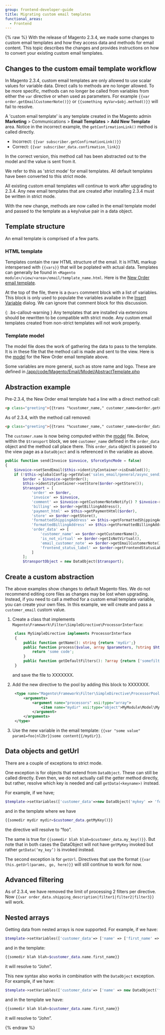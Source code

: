 ```yaml
---
group: frontend-developer-guide
title: Migrating custom email templates
functional_areas:
  - Frontend
---
```


{% raw %}
With the release of Magento 2.3.4, we made some changes to custom email templates and how they access data and methods for email content.
This topic describes the changes and provides instructions on how to convert your existing custom email templates.

## Changes to the custom email template workflow

In Magento 2.3.4, custom email templates are only allowed to use scalar values for variable data.
Direct calls to methods are no longer allowed.
To be more specific, methods can no longer be called from variables from either the `var` directive or when used as parameters. For example `{{var order.getEmailCustomerNote()}}` or `{{something myVar=$obj.method()}}` will fail to resolve.

A 'custom email template' is any template created in the Magento admin **Marketing** > Communications > **Email Templates** > **Add New Template** area.
Notice in the incorrect example, the `getConfirmationLink()` method is called directly.

-  Incorrect: `{{var subscriber.getConfirmationLink()}}`
-  Correct: `{{var subscriber_data.confirmation_link}}`

In the correct version, this method call has been abstracted out to the model and the value is sent from it.

We refer to this as 'strict mode' for email templates.
All default templates have been converted to this strict mode.

All existing custom email templates will continue to work after upgrading to 2.3.4.
Any new email templates that are created after installing 2.3.4 must be written in strict mode.

With the new change, methods are now called in the email template model and passed to the template as a key/value pair in a data object.

## Template structure

An email template is comprised of a few parts.

### HTML template

Templates contain the raw HTML structure of the email. It is HTML markup interspersed with `{{vars}}` that will be poplated with actual data. Templates can generally be found in `<Magento module>/view/<area>/email/template_name.html`.
Here is the [New Order email template][].

At the top of the file, there is a `@vars` comment block with a list of variables. This block is only used to populate the variables availabe in the [Insert Variable][] dialog. We can ignore that comment block for this discussion.

{: .bs-callout-warning }
Any templates that are installed via extensions should be rewritten to be compatible with strict mode.
Any custom email templates created from non-strict templates will not work properly.

### Template model

The model file does the work of gathering the data to pass to the template. It is in these file that the method call is made and sent to the view.
Here is the [model][] for the New Order email template above.

Some variables are more general, such as store name and logo. These are defined in [/app/code/Magento/Email/Model/AbstractTemplate.php][1]

## Abstraction example

Pre-2.3.4, the New Order email template had a line with a direct method call:

```html
<p class="greeting">{{trans "%customer_name," customer_name=$order.getCustomerName()}}</p>
```

As of 2.3.4, with the method call removed:

```html
<p class="greeting">{{trans "%customer_name," customer_name=$order_data.customer_name}}</p>
```

The `customer.name` is now being computed within the [model][] file.
Below, within the `$transport` block, we see `customer_name` defined in the `order_data` object and the method call place there.
This `order_data` object is passed to the view page as a `DataObject` and is referenced in the variable as above.

```php
public function send(Invoice $invoice, $forceSyncMode = false)
{
    $invoice->setSendEmail($this->identityContainer->isEnabled());
    if (!$this->globalConfig->getValue('sales_email/general/async_sending') || $forceSyncMode) {
        $order = $invoice->getOrder();
        $this->identityContainer->setStore($order->getStore());
        $transport = [
            'order' => $order,
            'invoice' => $invoice,
            'comment' => $invoice->getCustomerNoteNotify() ? $invoice->getCustomerNote() : '',
            'billing' => $order->getBillingAddress(),
            'payment_html' => $this->getPaymentHtml($order),
            'store' => $order->getStore(),
            'formattedShippingAddress' => $this->getFormattedShippingAddress($order),
            'formattedBillingAddress' => $this->getFormattedBillingAddress($order),
            'order_data' => [
                'customer_name' => $order->getCustomerName(),
                'is_not_virtual' => $order->getIsNotVirtual(),
                'email_customer_note' => $order->getEmailCustomerNote(),
                'frontend_status_label' => $order->getFrontendStatusLabel()
            ]
        ];
        $transportObject = new DataObject($transport);
```

## Create a custom abstraction

The above examples show changes to default Magento files. We do not recommend editing core files as changes may be lost when upgrading.
Instead, if you need to call a method for a custom email template variable, you can create your own files.
In this example, we will create and pass a `customer_email` custom value.

1. Create a class that implements `Magento\Framework\Filter\SimpleDirective\ProcessorInterface`:

   ```php
    class MySimpleDirective implements ProcessorInterface
    {
        public function getName(): string {return 'mydir';}
        public function process($value, array $parameters, ?string $html): string {
            return 'some code';
        }
        public function getDefaultFilters(): ?array {return ['somefilter'];}
    }
   ```

   and save the file to XXXXXXX.

1. Add the new directive to the pool by adding this block to XXXXXXX.

   ```xml
    <type name="Magento\Framework\Filter\SimpleDirective\ProcessorPool">
        <arguments>
            <argument name="processors" xsi:type="array">
                <item name="mydir" xsi:type="object">MyModule\Model\MySimpleDir</item>
            </argument>
        </arguments>
    </type>
   ```

1. Use the new variable in the email template: `{{var "some value" param1=foo|nl2br}}some content{{/mydir}}`.

## Data objects and getUrl

There are a couple of exceptions to strict mode.

One exception is for objects that extend from `DataObject`. These can still be called directly.
Even then, we do not actually call the getter method directly, but rather, resolve which key is needed and call `getData(<keyname>)` instead.

For example, if we have;

```php
$template->setVariables(['customer_data'=>new DataObject('mykey' => 'foo')]);
```

and in the template where we have 

```php
{{somedir mydir mydir=$customer_data.getMyKey()}}
```

the directive will resolve to “foo”. 

The same is true for `{{somedir blah blah=$customer_data.my_key()}}`.
But note that in both cases the DataObject will not have `getMyKey` invoked but rather `getData(‘my_key’)` is invoked instead.

The second exception is for `getUrl`.
Directives that use the format `{{var this.getUrl(params, go, here)}}` will still continue to work for now.

## Advanced filtering

As of 2.3.4, we have removed the limit of processing 2 filters per directive.
Now `{{var order_data.shipping_description|filter1|filter2|filter3}}` will work.

## Nested arrays

Getting data from nested arrays is now supported.
For example, if we have:

```php
$template->setVariables(['customer_data'=> ['name' => ['first_name' => 'John']]]);
```
and in the template:

```php
{{somedir blah blah=$customer_data.name.first_name}}
```
it will resolve to “John”.

This new syntax also works in combination with the `DataObject` exception.
For example, if we have:

```php
$template->setVariables(['customer_data'=> ['name' => new DataObject('first_name' => 'John')]]);
```
and in the template we have:

```php
{{somedir blah blah=$customer_data.name.first_name}}
```

it will resolve to “John”.

{% endraw %}

<!-- Link Definitions -->
[Insert Variable]: https://devdocs.magento.com/guides/v2.3/frontend-dev-guide/templates/template-email.html#customize-content
[New Order email template]: https://github.com/magento/magento2/blob/2.3-develop/app/code/Magento/Sales/view/frontend/email/order_new.html
[model]: https://github.com/magento/magento2ce/blob/2.3-develop/app/code/Magento/Sales/Model/Order/Email/Sender/InvoiceSender.php
[1]: https://github.com/magento/magento2ce/blob/2.3-develop/app/code/Magento/Email/Model/AbstractTemplate.php
